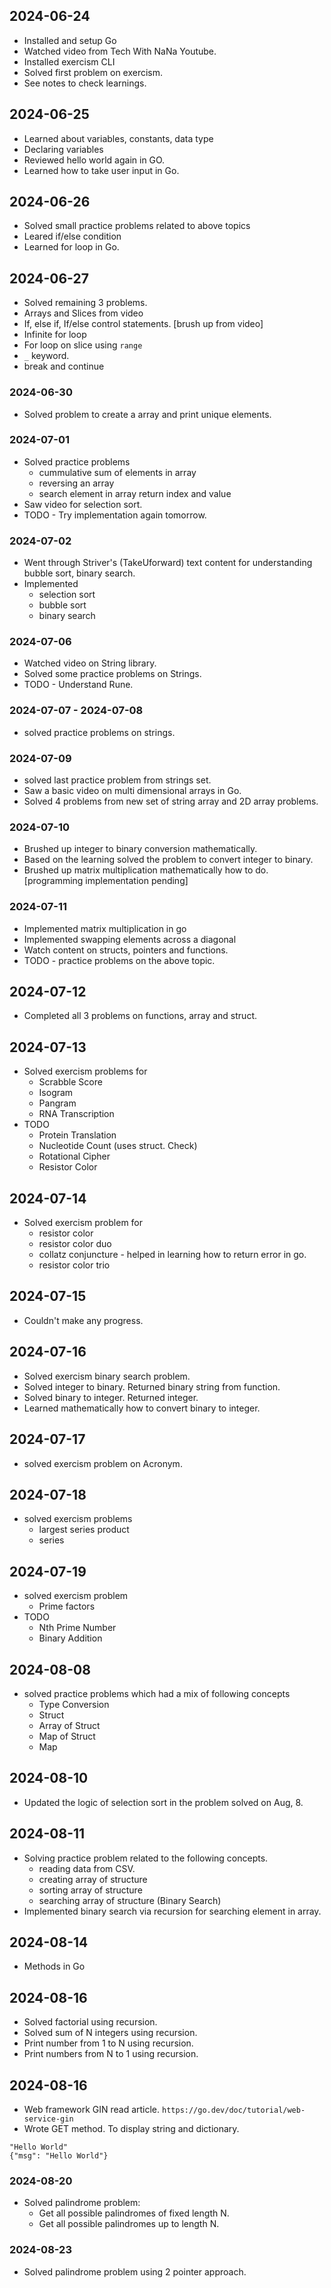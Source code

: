 ## 2024-06-24

- Installed and setup Go
- Watched video from Tech With NaNa Youtube. 
- Installed exercism CLI
- Solved first problem on exercism.
- See notes to check learnings.

## 2024-06-25

- Learned about variables, constants, data type
- Declaring variables
- Reviewed hello world again in GO.
- Learned how to take user input in Go. 

## 2024-06-26

- Solved small practice problems related to
above topics
- Leared if/else condition
- Learned for loop in Go. 

## 2024-06-27

- Solved remaining 3 problems.
- Arrays and Slices from video 
- If, else if, If/else control statements. [brush up from video]
- Infinite for loop
- For loop on slice using `range`
- `_` keyword.
- break and continue

### 2024-06-30

- Solved problem to create a array and print unique elements.

### 2024-07-01

- Solved practice problems
    - cummulative sum of elements in array
    - reversing an array
    - search element in array return index and value
- Saw video for selection sort. 
- TODO - Try implementation again tomorrow. 

### 2024-07-02

- Went through Striver's (TakeUforward) text content
for understanding bubble sort, binary search.
- Implemented
    - selection sort
    - bubble sort
    - binary search

### 2024-07-06

- Watched video on String library.
- Solved some practice problems on Strings.
- TODO - Understand Rune.

### 2024-07-07 - 2024-07-08

- solved practice problems on strings.

### 2024-07-09

- solved last practice problem from strings set.
- Saw a basic video on multi dimensional arrays in Go.
- Solved 4 problems from new set of string array and 2D array problems.

### 2024-07-10

- Brushed up integer to binary conversion mathematically. 
- Based on the learning solved the problem to 
convert integer to binary.
- Brushed up matrix multiplication mathematically
how to do. [programming implementation pending]

### 2024-07-11

- Implemented matrix multiplication in go
- Implemented swapping elements across a diagonal
- Watch content on structs, pointers and functions.
- TODO - practice problems on the above topic.

## 2024-07-12

- Completed all 3 problems on functions, array and struct. 

## 2024-07-13

- Solved exercism problems for
    - Scrabble Score
    - Isogram
    - Pangram
    - RNA Transcription
- TODO 
    - Protein Translation
    - Nucleotide Count (uses struct. Check)
    - Rotational Cipher
    - Resistor Color 

## 2024-07-14

- Solved exercism problem for 
    - resistor color
    - resistor color duo
    - collatz conjuncture - helped in learning how to return error in go.
    - resistor color trio 

## 2024-07-15

- Couldn't make any progress. 

## 2024-07-16

- Solved exercism binary search problem.
- Solved integer to binary. Returned binary string from function.
- Solved binary to integer. Returned integer.
- Learned mathematically how to convert binary to integer.

## 2024-07-17

- solved exercism problem on Acronym. 

## 2024-07-18

- solved exercism problems
    - largest series product
    - series
    
## 2024-07-19

- solved exercism problem
    - Prime factors
- TODO
    - Nth Prime Number
    - Binary Addition

## 2024-08-08

- solved practice problems which had a mix of following concepts
    - Type Conversion
    - Struct
    - Array of Struct
    - Map of Struct
    - Map

## 2024-08-10

- Updated the logic of selection sort in the problem solved on Aug, 8.

## 2024-08-11

- Solving practice problem related to the following concepts.
    - reading data from CSV.
    - creating array of structure
    - sorting array of structure 
    - searching array of structure (Binary Search)
- Implemented binary search via recursion for searching
element in array.

## 2024-08-14

- Methods in Go

## 2024-08-16

- Solved factorial using recursion. 
- Solved sum of N integers using recursion.
- Print number from 1 to N using recursion.
- Print numbers from N to 1 using recursion.

## 2024-08-16

- Web framework GIN read article.
`https://go.dev/doc/tutorial/web-service-gin`
- Wrote GET method. To display string and dictionary.
```
"Hello World"
{"msg": "Hello World"}
```

### 2024-08-20

- Solved palindrome problem:
    - Get all possible palindromes of fixed length N.
    - Get all possible palindromes up to length N. 

### 2024-08-23

- Solved palindrome problem using 2 pointer approach.